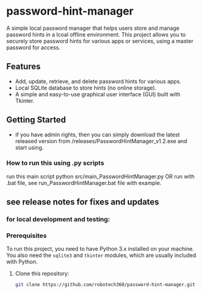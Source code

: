 # password-hint-manager

A simple local password manager that helps users store and manage password hints in a lcoal offline environment. This project allows you to securely store password hints for various apps or services, using a master password for access.

## Features
- Add, update, retrieve, and delete password hints for various apps.
- Local SQLite database to store hints (no online storage).
- A simple and easy-to-use graphical user interface (GUI) built with Tkinter.

## Getting Started
- if you have admin rights, then you can simply download the latest released version from /releases/PasswordHintManager_v1.2.exe and start using.

### How to run this using .py scripts
run this main script
python src/main_PasswordHintManager.py
OR
run with .bat file, see run_PasswordHintManager.bat file with example.

## see release notes for fixes and updates

### for local development and testing:

### Prerequisites
To run this project, you need to have Python 3.x installed on your machine. You also need the `sqlite3` and `tkinter` modules, which are usually included with Python.

1. Clone this repository:
   ```bash
   git clone https://github.com/robotech360/password-hint-manager.git

